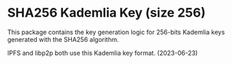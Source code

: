 # SHA256 Kademlia Key (size 256)

This package contains the key generation logic for 256-bits Kademlia keys generated with the SHA256 algorithm.

IPFS and libp2p both use this Kademlia key format. (2023-06-23)
